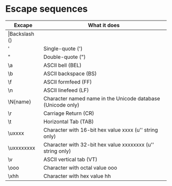 # **Escape sequences**

|Excape     |What it does    |
|-----------|----------------|
|\\|Backslash (\)
|\'|Single-quote (')
|\"|Double-quote (")
|\a|ASCII bell (BEL)
|\b|ASCII backspace (BS)
|\f|ASCII formfeed (FF)
|\n|ASCII linefeed (LF)
|\N{name}|Character named name in the Unicode database (Unicode only)
|\r|Carriage Return (CR)
|\t|Horizontal Tab (TAB)
|\uxxxx|Character with 16-bit hex value xxxx (u'' string only)
|\uxxxxxxxx|Character with 32-bit hex value xxxxxxxx (u'' string only)
|\v|ASCII vertical tab (VT)
|\ooo|Character with octal value ooo
|\xhh|Character with hex value hh
